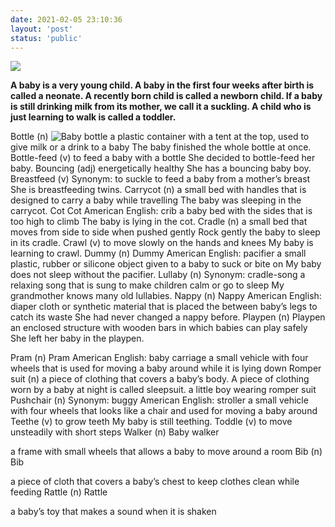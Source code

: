 ```yaml
---
date: 2021-02-05 23:10:36
layout: 'post'
status: 'public'
---
```

![](https://sm.ms/image/HUB8tj1LVkE54dK)

**A baby is a very young child. A baby in the first four weeks after birth is called a neonate. A recently born child is called a newborn child.  If a baby is still drinking milk from its mother, we call it a suckling. A child who is just learning to walk is called a toddler.**


Bottle (n)
![Baby bottle](https://sm.ms/image/gKMycHzrmEtbwQf)
a plastic container with a tent at the top, used to give milk or a drink to a baby
The baby finished the whole bottle at once.
Bottle-feed (v)
to feed a baby with a bottle
She decided to bottle-feed her baby.
Bouncing (adj)
energetically healthy
She has a bouncing baby boy.
Breastfeed (v)
Synonym: to suckle
to feed a baby from a mother’s breast
She is breastfeeding twins.
Carrycot (n)
a small bed with handles that is designed to carry a baby while travelling
The baby was sleeping in the carrycot.
Cot
Cot
American English: crib
a baby bed with the sides that is too high to climb
The baby is lying in the cot.
Cradle (n)
a small bed that moves from side to side when pushed gently
Rock gently the baby to sleep in its cradle.
Crawl (v)
to move slowly on the hands and knees
My baby is learning to crawl.
Dummy (n)
Dummy
American English: pacifier
a small plastic, rubber or silicone object given to a baby to suck or bite on
My baby does not sleep without the pacifier.
Lullaby (n)
Synonym: cradle-song
a relaxing song that is sung to make children calm or go to sleep
My grandmother knows many old lullabies.
Nappy (n)
Nappy
American English: diaper
cloth or synthetic material that is placed the between baby’s legs to catch its waste
She had never changed a nappy before.
Playpen (n)
Playpen
an enclosed structure with wooden bars in which babies can play safely
She left her baby in the playpen.

Pram (n)
Pram
American English: baby carriage
a small vehicle with four wheels that is used for moving a baby around while it is lying down
Romper suit (n)
a piece of clothing that covers a baby’s body. A piece of clothing worn by a baby at night is called sleepsuit.
a little boy wearing romper suit
Pushchair (n)
Synonym: buggy
American English: stroller
a small vehicle with four wheels that looks like a chair and used for moving a baby around
Teethe (v)
to grow teeth
My baby is still teething.
Toddle (v)
to move unsteadily with short steps
Walker (n)
Baby walker

a frame with small wheels that allows a baby to move around a room
Bib (n)
Bib

a piece of cloth that covers a baby’s chest to keep clothes clean while feeding
Rattle (n)
Rattle

a baby’s toy that makes a sound when it is shaken